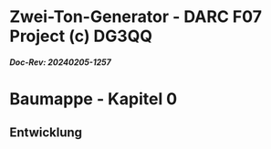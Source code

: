 # Zwei-Ton-Generator - DARC F07 Project (c) DG3QQ

#####  Doc-Rev: 20240205-1257

#  Baumappe - Kapitel 0

## Entwicklung
